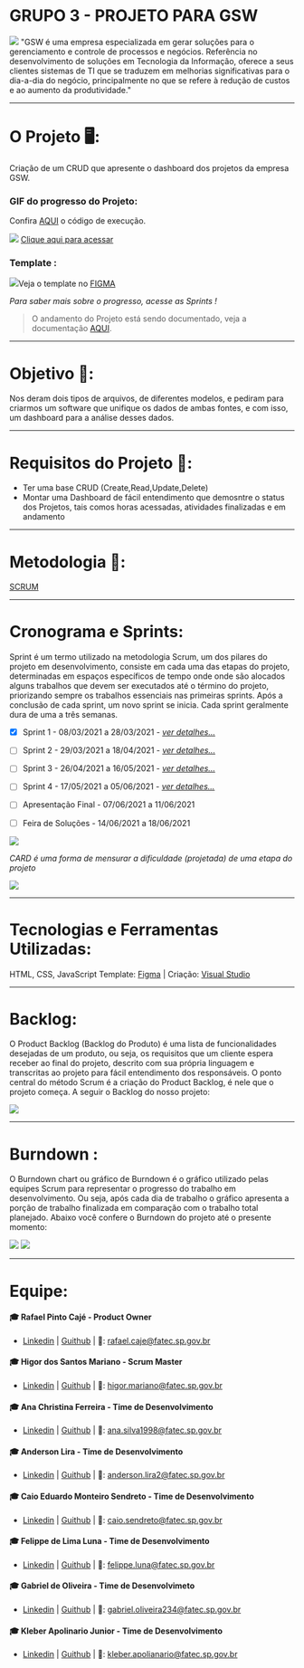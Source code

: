 # GRUPO 3 - PROJETO PARA GSW
![](https://github.com/cpusfatec/CRUD/blob/main/Imagens/GSW%20-%20Logo1.png) "GSW é uma empresa especializada em gerar soluções para o gerenciamento e controle de processos e negócios. Referência no desenvolvimento de soluções em Tecnologia da Informação, oferece a seus clientes sistemas de TI que se traduzem em melhorias significativas para o dia-a-dia do negócio, principalmente no que se refere à redução de custos e ao aumento da produtividade."
___________________________________________________________________________________________________________________________________________________________________________________
# O Projeto 🖥️:
Criação de um CRUD que apresente o dashboard dos projetos da empresa GSW.

### GIF do progresso do Projeto:

Confira [AQUI](https://github.com/cpusfatec/CRUD/tree/main/Codigos/json) o código de execução.

![](https://github.com/cpusfatec/CRUD/blob/main/Imagens/json(GIF%20sprint%201).gif) [Clique aqui para acessar](http://cpu.rf.gd/json/)

### Template :
![](https://github.com/cpusfatec/CRUD/blob/main/Imagens/FIGMA/▶-GSW-FATEC.gif)Veja o template no [FIGMA](https://www.figma.com/proto/YhIwrAkBAsLSshpLw75Ihk/GSW-FATEC?node-id=4%3A158&scaling=min-zoom&page-id=0%3A1)

_Para saber mais sobre o progresso, acesse as Sprints !_

> O andamento do Projeto está sendo documentado, veja a documentação [AQUI](https://github.com/cpusfatec/CRUD/blob/main/SPRINT%201/DOCUMENTA%C3%87%C3%83O%20SP1.pdf).

___________________________________________________________________________________________________________________________________________________________________________________
# Objetivo 🎯:
 Nos deram dois tipos de arquivos, de diferentes modelos, e pediram para criarmos um software que unifique os dados de ambas fontes, e com isso, um dashboard para a análise desses dados.

___________________________________________________________________________________________________________________________________________________________________________________
# Requisitos do Projeto 🧭:
- Ter uma base CRUD (Create,Read,Update,Delete)
- Montar uma Dashboard de fácil entendimento que demosntre o status dos Projetos, tais comos horas acessadas, atividades finalizadas e em andamento

___________________________________________________________________________________________________________________________________________________________________________________
# Metodologia 📂:
[SCRUM](https://www.desenvolvimentoagil.com.br/scrum/)

___________________________________________________________________________________________________________________________________________________________________________________
# Cronograma e Sprints:
Sprint é um termo utilizado na metodologia Scrum, um dos pilares do projeto em desenvolvimento, consiste em cada uma das etapas do projeto, determinadas em espaços específicos de tempo onde onde são alocados alguns trabalhos que devem ser executados até o término do projeto, priorizando sempre os trabalhos essenciais nas primeiras sprints. Após a conclusão de cada sprint, um novo sprint se inicia. Cada sprint geralmente dura de uma a três semanas.
- [x] Sprint 1 - 08/03/2021 a 28/03/2021 - [_ver detalhes..._](https://github.com/cpusfatec/CRUD/tree/main/SPRINT%201)
- [ ] Sprint 2 - 29/03/2021 a 18/04/2021 - [_ver detalhes..._]()
- [ ] Sprint 3 - 26/04/2021 a 16/05/2021 - [_ver detalhes..._]()
- [ ] Sprint 4 - 17/05/2021 a 05/06/2021 - [_ver detalhes..._]()
- [ ] Apresentação Final - 07/06/2021 a 11/06/2021
- [ ] Feira de Soluções - 14/06/2021 a 18/06/2021


![](https://github.com/cpusfatec/CRUD/blob/main/Imagens/Story%20Cards.jpg)

_CARD é uma forma de mensurar a dificuldade (projetada) de uma etapa do projeto_

![](https://github.com/cpusfatec/CRUD/blob/main/Imagens/linha%20do%20tempo.png)

__________________________________________________________________________________________________________________________________________________________________________________
# Tecnologias e Ferramentas Utilizadas:
HTML, CSS, JavaScript
Template: [Figma](https://www.figma.com) | Criação: [Visual Studio](https://visualstudio.microsoft.com/pt-br/downloads/)

___________________________________________________________________________________________________________________________________________________________________________________
# Backlog:
O Product Backlog (Backlog do Produto) é uma lista de funcionalidades desejadas de um produto, ou seja, os requisitos que um cliente espera receber ao final do projeto, descrito com sua própria linguagem e transcritas ao projeto para fácil entendimento dos responsáveis. O ponto central do método Scrum é a criação do Product Backlog, é nele que o projeto começa. A seguir o Backlog do nosso projeto:

![](https://github.com/cpusfatec/CRUD/blob/main/Imagens/BACKLOG%20TOTAL.png)

___________________________________________________________________________________________________________________________________________________________________________________
# Burndown : 
O Burndown chart ou gráfico de Burndown é o gráfico utilizado pelas equipes Scrum para representar o progresso do trabalho em desenvolvimento. Ou seja, após cada dia de trabalho o gráfico apresenta a porção de trabalho finalizada em comparação com o trabalho total planejado. Abaixo você confere o Burndown do projeto até o presente momento:

![](https://github.com/cpusfatec/CRUD/blob/main/SPRINT%201/BURNDOWN%2001%20FINAL.png)
![](https://github.com/cpusfatec/CRUD/blob/main/SPRINT%201/backlog%20sprint%201.png)

___________________________________________________________________________________________________________________________________________________________________________________
# Equipe:

#### :mortar_board: Rafael Pinto Cajé - Product Owner
- [Linkedin](https://www.linkedin.com/in/rafael-p-caje-8046826b/) | [Guithub](https://github.com/Rafael-Caje) | 📧: rafael.caje@fatec.sp.gov.br

#### :mortar_board: Higor dos Santos Mariano - Scrum Master
- [Linkedin](https://www.linkedin.com/in/higor-mariano-5587b81b8/) | [Guithub](https://github.com/Higor-SM) | 📧: higor.mariano@fatec.sp.gov.br

#### :mortar_board: Ana Christina Ferreira - Time de Desenvolvimento
- [Linkedin](https://www.linkedin.com/in/ana-christina-silva/) | [Guithub](https://github.com/AnaChristina) | 📧: ana.silva1998@fatec.sp.gov.br

#### :mortar_board: Anderson Lira - Time de Desenvolvimento
- [Linkedin](https://www.linkedin.com/in/anderson-lira-4b2a5b1b9/) | [Guithub](https://github.com/alira1984) | 📧: anderson.lira2@fatec.sp.gov.br

#### :mortar_board: Caio Eduardo Monteiro Sendreto - Time de Desenvolvimento
- [Linkedin](https://www.linkedin.com/in/caio-sendreto-0736311a2/) | [Guithub](https://github.com/Sendreto9116) | 📧: caio.sendreto@fatec.sp.gov.br

#### :mortar_board: Felippe de Lima Luna - Time de Desenvolvimento
- [Linkedin](https://www.linkedin.com/in/felippe-lima-b12418b5/) | [Guithub](https://github.com/Felippe27) | 📧: felippe.luna@fatec.sp.gov.br

#### :mortar_board: Gabriel de Oliveira - Time de Desenvolvimeto
- [Linkedin](https://www.linkedin.com/in/gabriel-de-oliveira-88a9461b3/) | [Guithub](https://github.com/gabrielg5s) | 📧: gabriel.oliveira234@fatec.sp.gov.br

#### :mortar_board: Kleber Apolinario Junior - Time de Desenvolvimento
- [Linkedin]() | [Guithub](https://github.com/Kleber61808594) | 📧: kleber.apolianario@fatec.sp.gov.br
